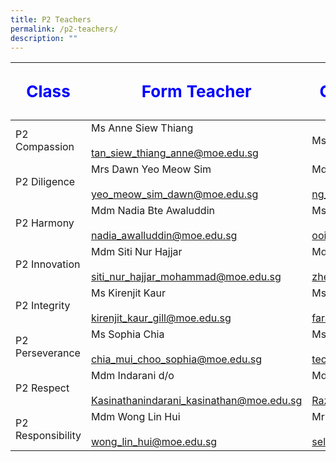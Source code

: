 ```yaml
---
title: P2 Teachers
permalink: /p2-teachers/
description: ""
---
```

| <p style="font-size: 26px; color: blue; font-weight: bold;">Class</p>|<p style="font-size: 26px; color: blue; font-weight: bold;">Form Teacher</p>                                                         | <p style="font-size: 26px; color: blue; font-weight: bold;">Co-Form Teacher  </p>                                                                                                 |
|-------------------|-------------------------------------------------------------------|--------------------------------------------------------------------|
| P2 Compassion     | Ms Anne Siew Thiang<br><br>tan_siew_thiang_anne@moe.edu.sg        | Ms Brintha d/o Sivabalan <br>                                      |
| P2 Diligence      | Mrs Dawn Yeo Meow Sim<br><br>yeo_meow_sim_dawn@moe.edu.sg         | Mdm Ng Tay Kee<br><br>ng_tay_kee@moe.edu.sg                        |
| P2 Harmony        | Mdm Nadia Bte Awaluddin<br><br>nadia_awalluddin@moe.edu.sg        | Ms Ooi Guat Lan<br><br>ooi_guat_lan@moe.edu.sg                     |
| P2 Innovation     | Mdm Siti Nur Hajjar<br><br>siti_nur_hajjar_mohammad@moe.edu.sg    | Mdm Zheng Li<br><br>zheng_li@moe.edu.sg                            |
| P2 Integrity      | Ms Kirenjit Kaur<br><br>kirenjit_kaur_gill@moe.edu.sg             | Ms Farah Adibah Binte Johari<br><br>farah_adibah_johari@moe.edu.sg |
| P2 Perseverance   | Ms Sophia Chia<br><br>chia_mui_choo_sophia@moe.edu.sg             | Ms Teo Pauline<br><br>teo_pauline@moe.edu.sg                       |
| P2 Respect        | Mdm Indarani d/o <br><br>Kasinathanindarani_kasinathan@moe.edu.sg | Mdm Siti Patimah Binte Abd <br><br>Razaksiti_patimah@moe.edu.sg    |
| P2 Responsibility | Mdm Wong Lin Hui<br><br>wong_lin_hui@moe.edu.sg                   | Mr Selwyn Lim<br><br>selwyn_lim_a@moe.edu.sg                       |